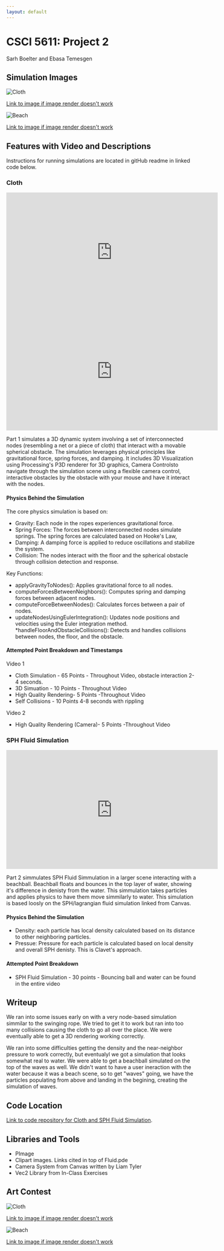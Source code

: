 ```yaml
---
layout: default
---
```

# CSCI 5611: Project 2
Sarh Boelter and Ebasa Temesgen
## Simulation Images
![Cloth](ArtContest1.png)

[Link to image if image render doesn't work](https://drive.google.com/file/d/1E4QHEb0g1XGHctcMrsHKCAT4x7TE8Afi/view?usp=sharing)



![Beach](https://github.com/seboelter/seboelter.github.io/blob/master/ArtContest2.png)

[Link to image if image render doesn't work](https://drive.google.com/file/d/1DPNCxqSfVNAigiLj9vBzSBYSPvBlGnMS/view?usp=sharing)



## Features with Video and Descriptions

Instructions for running simulations are located in gitHub readme in linked code below.

### Cloth
<iframe width="560" height="315" src="https://www.youtube.com/embed/gZQtXxkmfhg?si=qElGS82LpZJ9Dikd" title="YouTube video player" frameborder="0" allow="accelerometer; autoplay; clipboard-write; encrypted-media; gyroscope; picture-in-picture; web-share" allowfullscreen></iframe>

<iframe width="560" height="315" src="https://www.youtube.com/shorts/WignRsKkIOM" title="YouTube video player" frameborder="0" allow="accelerometer; autoplay; clipboard-write; encrypted-media; gyroscope; picture-in-picture; web-share" allowfullscreen></iframe>


Part 1 simulates a 3D dynamic system involving a set of interconnected nodes (resembling a net or a piece of cloth) that interact with a movable spherical obstacle. The simulation leverages physical principles like gravitational force, spring forces, and damping. It includes 3D Visualization using Processing's P3D renderer for 3D graphics, Camera Controlsto navigate through the simulation scene using a flexible camera control, interactive obstacles by the obstacle with your mouse and have it interact with the nodes. 

#### Physics Behind the Simulation

The core physics simulation is based on: 
* Gravity: Each node in the ropes experiences gravitational force.
* Spring Forces: The forces between interconnected nodes simulate springs. The spring forces are calculated based on Hooke's Law, 
* Damping: A damping force is applied to reduce oscillations and stabilize the system.
* Collision: The nodes interact with the floor and the spherical obstacle through collision detection and response.

Key Functions:
* applyGravityToNodes(): Applies gravitational force to all nodes.
* computeForcesBetweenNeighbors(): Computes spring and damping forces between adjacent nodes.
* computeForceBetweenNodes(): Calculates forces between a pair of nodes.
* updateNodesUsingEulerIntegration(): Updates node positions and velocities using the Euler integration method.
*handleFloorAndObstacleCollisions(): Detects and handles collisions between nodes, the floor, and the obstacle.

#### Attempted Point Breakdown and Timestamps

Video 1
* Cloth Simulation - 65 Points - Throughout Video, obstacle interaction 2-4 seconds.
* 3D Simuation - 10 Points - Throughout Video
* High Quality Rendering- 5 Points -Throughout Video
* Self Collisions - 10 Points 4-8 seconds with rippling

Video 2
* High Quality Rendering (Camera)- 5 Points -Throughout Video


### SPH Fluid Simulation
<iframe width="560" height="315" src="https://www.youtube.com/embed/IKPuJWKERDY?si=KBbrufAoDlz34LIs" title="YouTube video player" frameborder="0" allow="accelerometer; autoplay; clipboard-write; encrypted-media; gyroscope; picture-in-picture; web-share" allowfullscreen></iframe>


Part 2 simmulates SPH Fluid Simmulation in a larger scene interacting with a beachball. Beachball floats and bounces in the top layer of water, showing it's difference in denisty from the water. This simmulation takes particles and applies physics to have them move simmilarly to water. This simulation is based loosly on the SPH/lagrangian fluid simulation linked from Canvas. 

#### Physics Behind the Simulation
* Density: each particle has local density calculated based on its distance to other neighboring particles.
* Pressue: Pressure for each particle is calculated based on local density and overall SPH denisty.  This is Clavet's approach.

#### Attempted Point Breakdown

* SPH Fluid Simulation - 30 points - Bouncing ball and water can be found in the entire video

## Writeup
We ran into some issues early on with a very node-based simulation simmilar to the swinging rope.  We tried to get it to work but ran into too many collisions causing the cloth to go all over the place.  We were eventually able to get a 3D rendering working correctly. 

We ran into some difficulties getting the density and the near-neighbor pressure to work correctly, but eventualyl we got a simulation that looks somewhat real to water. We were able to get a beachball simulated on the top of the waves as well.  We didn't want to have a user ineraction with the water because it was a beach scene, so to get "waves" going, we have the particles populating from above and landing in the begining, creating the simulation of waves.

## Code Location
[Link to code repository for Cloth and SPH Fluid Simulation](https://github.com/seboelter/Animation-in-Games-Project-2).

## Libraries and Tools
* PImage
* Clipart images.  Links cited in top of Fluid.pde
* Camera System from Canvas written by Liam Tyler
* Vec2 Library from In-Class Exercises

## Art Contest

![Cloth](https://github.com/seboelter/seboelter.github.io/blob/master/ArtContest1.png)

[Link to image if image render doesn't work](https://drive.google.com/file/d/1E4QHEb0g1XGHctcMrsHKCAT4x7TE8Afi/view?usp=sharing)


![Beach](https://github.com/seboelter/seboelter.github.io/blob/master/ArtContest2.png)

[Link to image if image render doesn't work](https://drive.google.com/file/d/1DPNCxqSfVNAigiLj9vBzSBYSPvBlGnMS/view?usp=sharing)


